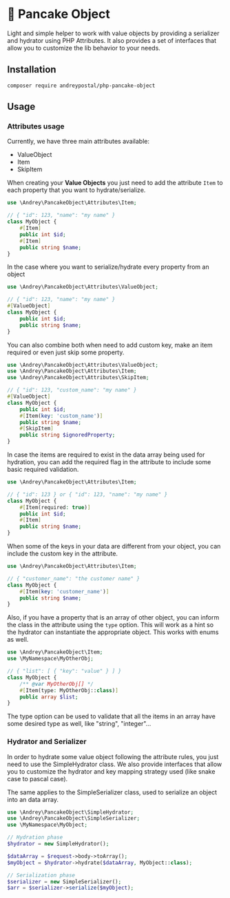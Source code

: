# 🥞 Pancake Object

Light and simple helper to work with value objects by providing a serializer and hydrator using PHP Attributes.
It also provides a set of interfaces that allow you to customize the lib behavior to your needs.

## Installation

```
composer require andreypostal/php-pancake-object
```

## Usage

### Attributes usage

Currently, we have three main attributes available:
- ValueObject
- Item
- SkipItem

When creating your **Value Objects** you just need to add the attribute ``Item``
to each property that you want to hydrate/serialize.

```php
use \Andrey\PancakeObject\Attributes\Item;

// { "id": 123, "name": "my name" }
class MyObject {
    #[Item]
    public int $id;
    #[Item]
    public string $name;
}
```

In the case where you want to serialize/hydrate every property from an object

```php
use \Andrey\PancakeObject\Attributes\ValueObject;

// { "id": 123, "name": "my name" }
#[ValueObject]
class MyObject {
    public int $id;
    public string $name;
}
```

You can also combine both when need to add custom key, make an item required or even just skip some property.

```php
use \Andrey\PancakeObject\Attributes\ValueObject;
use \Andrey\PancakeObject\Attributes\Item;
use \Andrey\PancakeObject\Attributes\SkipItem;

// { "id": 123, "custom_name": "my name" }
#[ValueObject]
class MyObject {
    public int $id;
    #[Item(key: 'custom_name')]
    public string $name;
    #[SkipItem]
    public string $ignoredProperty;
}
```

In case the items are required to exist in the data array being used for hydration,
you can add the required flag in the attribute to include some basic required validation.

```php
use \Andrey\PancakeObject\Attributes\Item;

// { "id": 123 } or { "id": 123, "name": "my name" }
class MyObject {
    #[Item(required: true)]
    public int $id;
    #[Item]
    public string $name;
}
```

When some of the keys in your data are different from your object, you can include the custom key in the attribute.

```php
use \Andrey\PancakeObject\Attributes\Item;

// { "customer_name": "the customer name" }
class MyObject {
    #[Item(key: 'customer_name')]
    public string $name;
}
```

Also, if you have a property that is an array of other object, you can inform the class in the attribute using the ``type`` option.
This will work as a hint so the hydrator can instantiate the appropriate object. This works with enums as well.

```php
use \Andrey\PancakeObject\Item;
use \MyNamespace\MyOtherObj;

// { "list": [ { "key": "value" } ] }
class MyObject {
    /** @var MyOtherObj[] */
    #[Item(type: MyOtherObj::class)]
    public array $list;
}
```

The type option can be used to validate that all the items in an array have some desired type as well, like "string", "integer"...

### Hydrator and Serializer

In order to hydrate some value object following the attribute rules, you just need to use the SimpleHydrator class.
We also provide interfaces that allow you to customize the hydrator and key mapping strategy used (like snake case to pascal case).

The same applies to the SimpleSerializer class, used to serialize an object into an data array.

```php
use \Andrey\PancakeObject\SimpleHydrator;
use \Andrey\PancakeObject\SimpleSerializer;
use \MyNamespace\MyObject;

// Hydration phase
$hydrator = new SimpleHydrator();

$dataArray = $request->body->toArray();
$myObject = $hydrator->hydrate($dataArray, MyObject::class);

// Serialization phase
$serializer = new SimpleSerializer();
$arr = $serializer->serialize($myObject);

```
